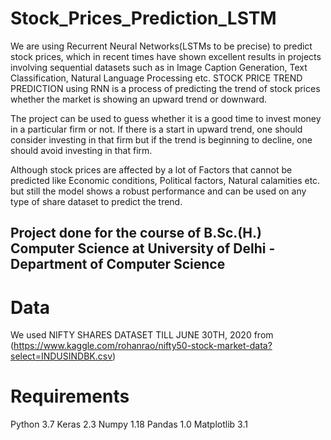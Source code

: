 # Stock_Prices_Prediction_LSTM
We are using Recurrent Neural Networks(LSTMs to be precise) to predict stock prices, which in recent times have shown excellent results in projects involving sequential datasets such as in Image Caption Generation, Text Classification, Natural Language Processing etc. STOCK PRICE TREND PREDICTION using RNN is a process of predicting the trend of stock prices whether the market is showing an upward trend or downward. 

The project can be used to guess whether it is a good time to invest money in a particular firm or not. If there is a start in upward trend, one should consider investing in that firm but if the trend is beginning to decline, one should avoid investing in that firm.

Although stock prices are affected by a lot of Factors that cannot be predicted like Economic conditions, Political factors, Natural calamities etc. but still the model shows a robust performance and can be used on any type of share dataset to predict the trend.  

## Project done for the course of B.Sc.(H.) Computer Science at University of Delhi - Department of Computer Science
# Data
We used NIFTY SHARES DATASET TILL JUNE 30TH, 2020 from (https://www.kaggle.com/rohanrao/nifty50-stock-market-data?select=INDUSINDBK.csv)

# Requirements
Python 3.7
Keras 2.3
Numpy 1.18
Pandas 1.0
Matplotlib 3.1

